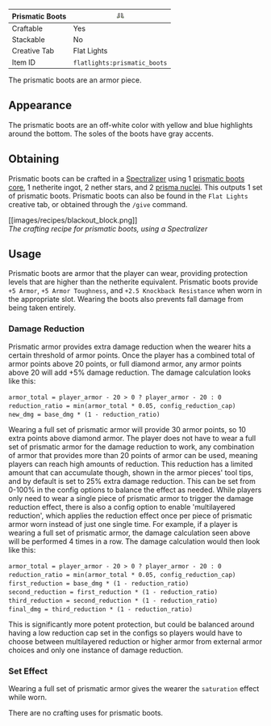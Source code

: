 | Prismatic Boots | ![](https://github.com/Syi-I/FlatLights/blob/gear_beta/src/main/resources/assets/flatlights/textures/item/prismatic_boots.png) |
|-----------------|--------------------------------------------------------------------------------------------------------------------------------|
| Craftable       | Yes                                                                                                                            |
| Stackable       | No                                                                                                                             |
| Creative Tab    | Flat Lights                                                                                                                    |
| Item ID         | `flatlights:prismatic_boots`                                                                                                   |

The prismatic boots are an armor piece.

## Appearance
The prismatic boots are an off-white color with yellow and blue highlights around the bottom. The soles of the boots have gray accents.

## Obtaining
Prismatic boots can be crafted in a [Spectralizer](Spectralizer) using 1 [prismatic boots core](Prismatic-Boots-Core), 1 netherite ingot, 2 nether stars, and 2 [prisma nuclei](Prisma-Nucleus). This outputs 1 set of prismatic boots. Prismatic boots can also be found in the `Flat Lights` creative tab, or obtained through the `/give` command.

[[images/recipes/blackout_block.png]]  
*The crafting recipe for prismatic boots, using a Spectralizer*

## Usage
Prismatic boots are armor that the player can wear, providing protection levels that are higher than the netherite equivalent. Prismatic boots provide `+5 Armor`, `+5 Armor Toughness`, and `+2.5 Knockback Resistance` when worn in the appropriate slot. Wearing the boots also prevents fall damage from being taken entirely.

### Damage Reduction
Prismatic armor provides extra damage reduction when the wearer hits a certain threshold of armor points. Once the player has a combined total of armor points above 20 points, or full diamond armor, any armor points above 20 will add +5% damage reduction. The damage calculation looks like this: 

`armor_total = player_armor - 20 > 0 ? player_armor - 20 : 0`   
`reduction_ratio = min(armor_total * 0.05, config_reduction_cap)`   
`new_dmg = base_dmg * (1 - reduction_ratio)`

Wearing a full set of prismatic armor will provide 30 armor points, so 10 extra points above diamond armor. The player does not have to wear a full set of prismatic armor for the damage reduction to work, any combination of armor that provides more than 20 points of armor can be used, meaning players can reach high amounts of reduction. This reduction has a limited amount that can accumulate though, shown in the armor pieces' tool tips, and by default is set to 25% extra damage reduction. This can be set from 0-100% in the config options to balance the effect as needed. While players only need to wear a single piece of prismatic armor to trigger the damage reduction effect, there is also a config option to enable 'multilayered reduction', which applies the reduction effect once per piece of prismatic armor worn instead of just one single time. For example, if a player is wearing a full set of prismatic armor, the damage calculation seen above will be performed 4 times in a row. The damage calculation would then look like this:

`armor_total = player_armor - 20 > 0 ? player_armor - 20 : 0`   
`reduction_ratio = min(armor_total * 0.05, config_reduction_cap)`   
`first_reduction = base_dmg * (1 - reduction_ratio)`    
`second_reduction = first_reduction * (1 - reduction_ratio)`     
`third_reduction = second_reduction * (1 - reduction_ratio)`     
`final_dmg = third_reduction * (1 - reduction_ratio)`

This is significantly more potent protection, but could be balanced around having a low reduction cap set in the configs so players would have to choose between multilayered reduction or higher armor from external armor choices and only one instance of damage reduction.

### Set Effect
Wearing a full set of prismatic armor gives the wearer the `saturation` effect while worn.

There are no crafting uses for prismatic boots.
